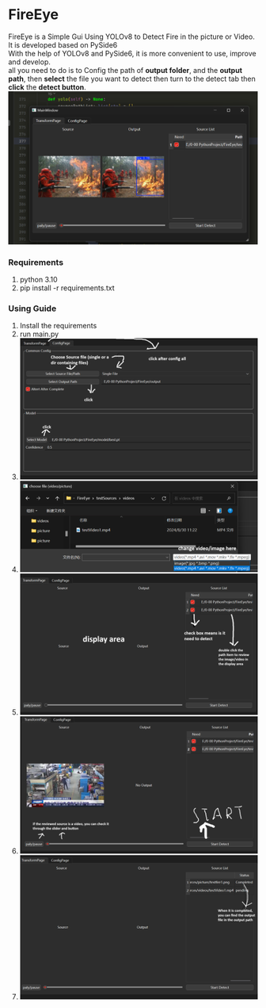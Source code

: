 # FireEye
FireEye is a Simple Gui Using YOLOv8 to Detect Fire in the picture or Video.\
It is developed based on PySide6\
With the help of YOLOv8 and PySide6, it is more convenient to use, improve and develop.\
all you need to do is to Config the path of __output folder__, and the __output path__, then __select__ the file you want to detect 
then turn to the detect tab then __click__ the __detect button__.
![img1](assets/result.png)

### Requirements

1. python 3.10
2. pip install -r requirements.txt

### Using Guide

1. Install the requirements
2. run main.py
3. ![img1](assets/img1.png)
4. ![img1](assets/img2.png)
5. ![img1](assets/img3.png)
6. ![img1](assets/img4.png)
7. ![img1](assets/img5.png)
